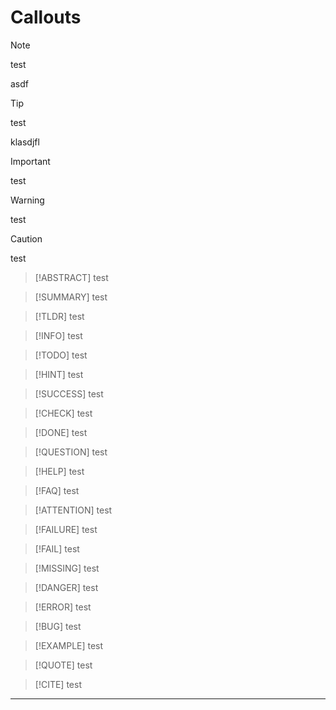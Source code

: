 # Callouts

>[!NOTE]
> test
>
> asdf

>[!tip]
> test
>
> klasdjfl

>[!IMPORTANT]
> test
>

>[!WARNING]
> test
>

>[!CAUTION]
> test
>

>[!ABSTRACT]
> test
>

>[!SUMMARY]
> test
>

>[!TLDR]
> test
>

>[!INFO]
> test
>

>[!TODO]
> test
>

>[!HINT]
> test
>

>[!SUCCESS]
> test
>

>[!CHECK]
> test
>

>[!DONE]
> test
>

>[!QUESTION]
> test
>

>[!HELP]
> test
>

>[!FAQ]
> test
>

>[!ATTENTION]
> test
>

>[!FAILURE]
> test
>

>[!FAIL]
> test
>

>[!MISSING]
> test
>

>[!DANGER]
> test
>

>[!ERROR]
> test
>

>[!BUG]
> test
>

>[!EXAMPLE]
> test
>

>[!QUOTE]
> test
>

>[!CITE]
> test
>

----

